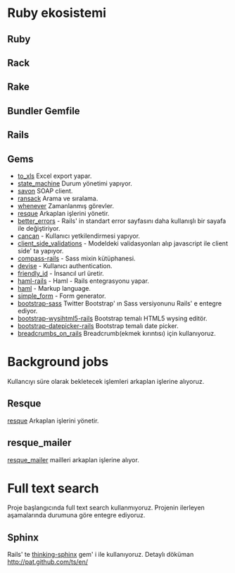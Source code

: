 # Ruby ekosistemi

## Ruby
## Rack
## Rake
## Bundler Gemfile
## Rails
## Gems
* [to_xls](https://github.com/arydjmal/to_xls) Excel export yapar.
* [state_machine](https://github.com/pluginaweek/state_machine) Durum yönetimi yapıyor.
* [savon](https://github.com/savonrb/savon) SOAP client.
* [ransack](https://github.com/ernie/ransack) Arama ve sıralama.
* [whenever](https://github.com/javan/whenever) Zamanlanmış görevler.
* [resque](https://github.com/defunkt/resque) Arkaplan işlerini yönetir.
* [better_errors](https://github.com/charliesome/better_errors) - Rails' in standart error sayfasını daha kullanışlı bir sayafa ile değiştiriyor.
* [cancan](https://github.com/ryanb/cancan) - Kullanıcı yetkilendirmesi yapıyor.
* [client_side_validations](https://github.com/bcardarella/client_side_validations) - Modeldeki validasyonları alıp javascript ile client side' ta yapıyor.
* [compass-rails](https://github.com/chriseppstein/compass) - Sass mixin kütüphanesi.
* [devise](https://github.com/plataformatec/devise) - Kullanıcı authentication.
* [friendly_id](https://github.com/norman/friendly_id) - İnsancıl url üretir.
* [haml-rails](https://github.com/indirect/haml-rails) - Haml - Rails entegrasyonu yapar.
* [haml](http://haml-lang.com) - Markup language.
* [simple_form](https://github.com/plataformatec/simple_form) - Form generator.
* [bootstrap-sass](https://github.com/thomas-mcdonald/bootstrap-sass) Twitter Bootstrap' ın Sass versiyonunu Rails' e entegre ediyor.
* [bootstrap-wysihtml5-rails](https://github.com/Nerian/bootstrap-wysihtml5-rails) Bootstrap temalı HTML5 wysing editör.
* [bootstrap-datepicker-rails](https://github.com/Nerian/bootstrap-datepicker-rails) Bootstrap temalı date picker.
* [breadcrumbs_on_rails](https://github.com/weppos/breadcrumbs_on_rails) Breadcrumb(ekmek kırıntısı) için kullanıyoruz.

# Background jobs
Kullancıyı süre olarak bekletecek işlemleri arkaplan işlerine alıyoruz.
## Resque
[resque](https://github.com/defunkt/resque) Arkaplan işlerini yönetir.
## resque_mailer
[resque_mailer](https://github.com/zapnap/resque_mailer) mailleri arkaplan işlerine alıyor.
# Full text search
Proje başlangıcında full text search kullanmıyoruz. Projenin ilerleyen aşamalarında durumuna göre entegre ediyoruz.
## Sphinx
Rails' te [thinking-sphinx](https://github.com/pat/thinking-sphinx) gem' i ile kullanıyoruz. Detaylı döküman http://pat.github.com/ts/en/
